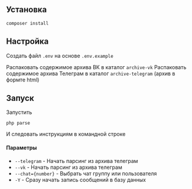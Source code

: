 ## Установка

```
composer install
```

## Настройка

Создать файл `.env` на основе `.env.example`

Распаковать содержимое архива ВК в каталог `archive-vk`
Распаковать содержимое архива Телеграм в каталог `archive-telegram` (архив в формте html)

## Запуск

Запустить
```
php parse
```

И следовать инструкциям в командной строке

#### Параметры

- `--telegram` - Начать парсинг из архива телеграм
- `--vk` - Начать парсинг из архива телеграм
- `--chat={number}` - Выбрать чат группу или пользователя
- `-Y` - Сразу начать запись сообщений в базу данных